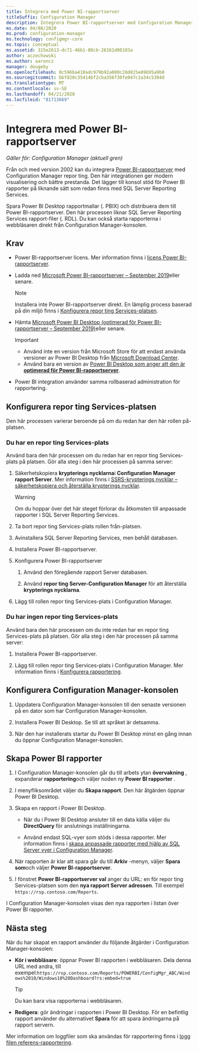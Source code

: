 ```yaml
---
title: Integrera med Power BI-rapportserver
titleSuffix: Configuration Manager
description: Integrera Power BI-rapportserver med Configuration Manager rapportering för modern visualisering och bättre prestanda.
ms.date: 04/08/2020
ms.prod: configuration-manager
ms.technology: configmgr-core
ms.topic: conceptual
ms.assetid: 315e2613-dc71-46b1-80cb-26161d08103a
author: aczechowski
ms.author: aaroncz
manager: dougeby
ms.openlocfilehash: 0c596ba410adc979b92a000c28d815e89695a9b0
ms.sourcegitcommit: bbf820c35414bf2cba356f30fe047c1a34c5384d
ms.translationtype: MT
ms.contentlocale: sv-SE
ms.lasthandoff: 04/21/2020
ms.locfileid: "81713669"
---
```

# <a name="integrate-with-power-bi-report-server"></a>Integrera med Power BI-rapportserver

*Gäller för: Configuration Manager (aktuell gren)*

<!--3721603-->

Från och med version 2002 kan du integrera [Power BI-rapportserver](https://docs.microsoft.com/power-bi/report-server/get-started) med Configuration Manager repor ting. Den här integrationen ger modern visualisering och bättre prestanda. Det lägger till konsol stöd för Power BI rapporter på liknande sätt som redan finns med SQL Server Reporting Services.

Spara Power BI Desktop rapportmallar (. PBIX) och distribuera dem till Power BI-rapportserver. Den här processen liknar SQL Server Reporting Services rapport-filer (. RDL). Du kan också starta rapporterna i webbläsaren direkt från Configuration Manager-konsolen.

## <a name="prerequisites"></a>Krav

- Power BI-rapportserver licens. Mer information finns i [licens Power BI-rapportserver](https://docs.microsoft.com/power-bi/report-server/get-started#licensing-power-bi-report-server).

- Ladda ned [Microsoft Power BI-rapportserver – September 2019](https://www.microsoft.com/download/details.aspx?id=57270)eller senare.

    > [!NOTE]
    > Installera inte Power BI-rapportserver direkt. En lämplig process baserad på din miljö finns i [Konfigurera repor ting Services-platsen](#configure-the-reporting-services-point).

- Hämta [Microsoft Power BI Desktop (optimerad för Power BI-rapportserver – September 2019)](https://www.microsoft.com/download/details.aspx?id=57271)eller senare.

    > [!IMPORTANT]
    > - Använd inte en version från Microsoft Store för att endast använda versioner av Power BI Desktop från [Microsoft Download Center](https://www.microsoft.com/download/).
    > - Använd bara en version av [Power BI Desktop som anger att den är **optimerad för Power BI-rapportserver**](https://docs.microsoft.com/power-bi/report-server/install-powerbi-desktop).

- Power BI integration använder samma rollbaserad administration för rapportering.

## <a name="configure-the-reporting-services-point"></a>Konfigurera repor ting Services-platsen

Den här processen varierar beroende på om du redan har den här rollen på-platsen.

### <a name="you-have-a-reporting-services-point"></a>Du har en repor ting Services-plats

Använd bara den här processen om du redan har en repor ting Services-plats på platsen. Gör alla steg i den här processen på samma server:

1. Säkerhetskopiera **krypterings nycklarna**i **Configuration Manager rapport Server**. Mer information finns i [SSRS-krypterings nycklar – säkerhetskopiera och återställa krypterings nycklar](https://docs.microsoft.com/sql/reporting-services/install-windows/ssrs-encryption-keys-back-up-and-restore-encryption-keys).

    > [!WARNING]
    > Om du hoppar över det här steget förlorar du åtkomsten till anpassade rapporter i SQL Server Reporting Services.

1. Ta bort repor ting Services-plats rollen från-platsen.

1. Avinstallera SQL Server Reporting Services, men behåll databasen.

1. Installera Power BI-rapportserver.

1. Konfigurera Power BI-rapportserver

    1. Använd den föregående rapport Server databasen.

    1. Använd **repor ting Server-Configuration Manager** för att återställa **krypterings nycklarna**.

1. Lägg till rollen repor ting Services-plats i Configuration Manager.

### <a name="you-dont-have-a-reporting-services-point"></a>Du har ingen repor ting Services-plats

Använd bara den här processen om du inte redan har en repor ting Services-plats på platsen. Gör alla steg i den här processen på samma server:

1. Installera Power BI-rapportserver.

2. Lägg till rollen repor ting Services-plats i Configuration Manager. Mer information finns i [Konfigurera rapportering](configuring-reporting.md).

## <a name="configure-the-configuration-manager-console"></a>Konfigurera Configuration Manager-konsolen

1. Uppdatera Configuration Manager-konsolen till den senaste versionen på en dator som har Configuration Manager-konsolen.

1. Installera Power BI Desktop. Se till att språket är detsamma.

1. När den har installerats startar du Power BI Desktop minst en gång innan du öppnar Configuration Manager-konsolen.

## <a name="create-power-bi-reports"></a>Skapa Power BI rapporter

1. I Configuration Manager-konsolen går du till arbets ytan **övervakning** , expanderar **rapportering**och väljer noden ny **Power BI rapporter** .

1. I menyfliksområdet väljer du **Skapa rapport**. Den här åtgärden öppnar Power BI Desktop.

1. Skapa en rapport i Power BI Desktop.

    - När du i Power BI Desktop ansluter till en data källa väljer du **DirectQuery** för anslutnings inställningarna.

    - Använd endast SQL-vyer som stöds i dessa rapporter. Mer information finns i [skapa anpassade rapporter med hjälp av SQL Server vyer i Configuration Manager](../../../develop/core/understand/sqlviews/create-custom-reports-using-sql-server-views.md).

1. När rapporten är klar att spara går du till **Arkiv** -menyn, väljer **Spara som**och väljer **Power BI-rapportserver**.

1. I fönstret **Power BI-rapportserver val** anger du URL: en för repor ting Services-platsen som den **nya rapport Server adressen**. Till exempel `https://rsp.contoso.com/Reports`.

I Configuration Manager-konsolen visas den nya rapporten i listan över Power BI rapporter.

## <a name="next-steps"></a>Nästa steg

När du har skapat en rapport använder du följande åtgärder i Configuration Manager-konsolen:

- **Kör i webbläsare**: öppnar Power BI rapporten i webbläsaren. Dela denna URL med andra, till exempel:`https://rsp.contoso.com/Reports/POWERBI/ConfigMgr_ABC/Windows%2010/Windows10%20Dashboard?rs:embed=true`

    > [!TIP]
    > Du kan bara visa rapporterna i webbläsaren.

- **Redigera**: gör ändringar i rapporten i Power BI Desktop. För en befintlig rapport använder du alternativet **Spara** för att spara ändringarna på rapport servern.

Mer information om loggfiler som ska användas för rapportering finns i [logg filen referens-rapportering](../../plan-design/hierarchy/log-files.md#BKMK_ReportLog).
